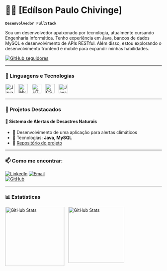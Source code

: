 # 👨‍💻 [Edílson Paulo Chivinge]

**`Desenvolvedor FullStack`**

Sou um desenvolvedor apaixonado por tecnologia, atualmente cursando Engenharia Informática. Tenho experiência em Java, bancos de dados MySQL e desenvolvimento de APIs RESTful. Além disso, estou explorando o desenvolvimento frontend e mobile para expandir minhas habilidades.

<p align="left">
    <a href="https://github.com/seu-usuario">
        <img 
            alt="GitHub seguidores" 
            title="Me siga no GitHub" 
            src="https://custom-icon-badges.demolab.com/github/followers/Edilson1233?color=236ad3&labelColor=1155ba&style=for-the-badge&logo=github&label=Seguidores&logoColor=white"
        />
    </a>
</p>

---

### 🚀 Linguagens e Tecnologias

<img 
    align="left" 
    alt="Java"
    title="Java" 
    width="30px" 
    style="padding-right: 10px;" 
    src="https://cdn.jsdelivr.net/gh/devicons/devicon@latest/icons/java/java-original.svg" 
/>
<img 
    align="left" 
    alt="MySQL" 
    title="MySQL"
    width="30px" 
    style="padding-right: 10px;" 
    src="https://cdn.jsdelivr.net/gh/devicons/devicon@latest/icons/mysql/mysql-original.svg" 
/>
<img 
    align="left" 
    alt="HTML" 
    title="HTML"
    width="30px" 
    style="padding-right: 10px;" 
    src="https://cdn.jsdelivr.net/gh/devicons/devicon@latest/icons/html5/html5-original.svg" 
/>
<img 
    align="left" 
    alt="CSS" 
    title="CSS"
    width="30px" 
    style="padding-right: 10px;" 
    src="https://cdn.jsdelivr.net/gh/devicons/devicon@latest/icons/css3/css3-original.svg" 
/>
<img 
    align="left" 
    alt="JavaScript" 
    title="JavaScript"
    width="30px" 
    style="padding-right: 10px;" 
    src="https://cdn.jsdelivr.net/gh/devicons/devicon@latest/icons/javascript/javascript-original.svg" 
/>

<br/>
<br/>

---

### 📌 Projetos Destacados

#### 📢 Sistema de Alertas de Desastres Naturais
- 🚀 Desenvolvimento de uma aplicação para alertas climáticos
- 🔧 Tecnologias: **Java, MySQL**
- 🔗 [Repositório do projeto](https://github.com/Edilson1233/beprepared)

---

### 📫 Como me encontrar:

[![LinkedIn](https://img.shields.io/badge/LinkedIn-Perfil-blue?logo=linkedin)](https://linkedin.com/in/edilson-chivinge-b5714b28b)
[![Email](https://img.shields.io/badge/Email-seuemail%40gmail.com-red?logo=gmail)](mailto:edilsonchivinge499@gmail.com)  
[![GitHub](https://img.shields.io/badge/GitHub-Perfil-black?logo=github)](https://github.com/Edilson1233)

---

### 📊 Estatísticas

<p>
  <img 
    align="left"
    alt="GitHub Stats" 
    height="190" 
    style="padding-right: 10px;" 
    src="https://github-readme-stats.vercel.app/api?username=Edilson1233&show_icons=true&theme=tokyonight&include_all_commits=true&locale=pt-br" 
  />
  
  <img 
    align="left"  
    alt="GitHub Stats" 
    height="180" 
    src="https://github-readme-stats.vercel.app/api/top-langs/?username=Edilson1233&theme=tokyonight&layout=compact&custom_title=Tecnologias&langs_count=9" 
  />
  
</p>


